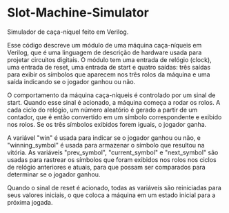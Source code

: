 # Slot-Machine-Simulator
Simulador de caça-níquel feito em Verilog.

Esse código descreve um módulo de uma máquina caça-níqueis em Verilog, que é uma linguagem de descrição de hardware usada para projetar circuitos digitais. O módulo tem uma entrada de relógio (clock), uma entrada de reset, uma entrada de start e quatro saídas: três saídas para exibir os símbolos que aparecem nos três rolos da máquina e uma saída indicando se o jogador ganhou ou não.

O comportamento da máquina caça-níqueis é controlado por um sinal de start. Quando esse sinal é acionado, a máquina começa a rodar os rolos. A cada ciclo do relógio, um número aleatório é gerado a partir de um contador, que é então convertido em um símbolo correspondente e exibido nos rolos. Se os três símbolos exibidos forem iguais, o jogador ganha.

A variável "win" é usada para indicar se o jogador ganhou ou não, e "winning_symbol" é usada para armazenar o símbolo que resultou na vitória. As variáveis "prev_symbol", "current_symbol" e "next_symbol" são usadas para rastrear os símbolos que foram exibidos nos rolos nos ciclos de relógio anteriores e atuais, para que possam ser comparados para determinar se o jogador ganhou.

Quando o sinal de reset é acionado, todas as variáveis são reiniciadas para seus valores iniciais, o que coloca a máquina em um estado inicial para a próxima jogada.
